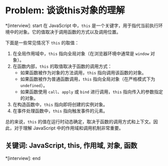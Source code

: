 # Problem: 谈谈this对象的理解

*[interview]: start
在 JavaScript 中，`this` 是一个关键字，用于指代当前执行环境中的对象。它的值取决于调用函数的方式以及调用位置。

下面是一些常见情况下 `this` 的取值：

1. 在全局作用域中，`this` 指向全局对象（在浏览器环境中通常是 `window` 对象）。
2. 在函数内部，`this` 的取值取决于函数的调用方式：
   - 如果函数被作为对象的方法调用，`this` 指向调用该函数的对象。
   - 如果函数被作为普通函数调用，`this` 指向全局对象（在严格模式下为 `undefined`）。
   - 如果函数使用 `call`、`apply` 或 `bind` 进行调用，`this` 指向传入的参数指定的对象。
3. 在构造函数中，`this` 指向即将创建的实例对象。
4. 在事件处理函数中，`this` 指向触发事件的元素。

总的来说，`this` 的值在运行时动态确定，取决于函数的调用方式和上下文。因此，对于理解 JavaScript 中的作用域和调用机制非常重要。

## 关键词: JavaScript, this, 作用域, 对象, 函数
*[interview]: end
